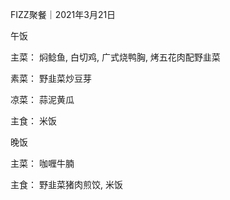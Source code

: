FIZZ聚餐｜2021年3月21日

午饭

主菜：
焖鲶鱼,
白切鸡,
广式烧鸭胸,
烤五花肉配野韭菜

素菜：
野韭菜炒豆芽

凉菜：
蒜泥黄瓜

主食：
米饭

晚饭

主菜：
咖喱牛腩

主食：
野韭菜猪肉煎饺,
米饭
